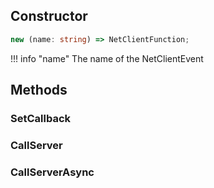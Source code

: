 ## Constructor
```ts
new (name: string) => NetClientFunction;
```

!!! info "name"
	The name of the NetClientEvent

## Methods

### SetCallback
### CallServer
### CallServerAsync